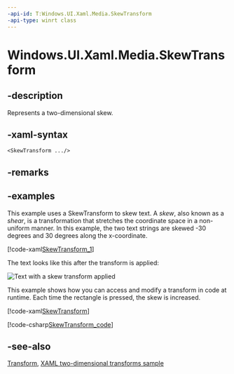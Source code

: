 ```yaml
---
-api-id: T:Windows.UI.Xaml.Media.SkewTransform
-api-type: winrt class
---
```


<!-- Class syntax.
public class SkewTransform : Windows.UI.Xaml.Media.Transform, Windows.UI.Xaml.Media.ISkewTransform
-->

# Windows.UI.Xaml.Media.SkewTransform

## -description
Represents a two-dimensional skew.

## -xaml-syntax
```xaml
<SkewTransform .../>
```


## -remarks

## -examples
This example uses a SkewTransform to skew text. A *skew*, also known as a *shear*, is a transformation that stretches the coordinate space in a non-uniform manner. In this example, the two text strings are skewed -30 degrees and 30 degrees along the x-coordinate.

[!code-xaml[SkewTransform_1](../windows.ui.xaml/code/transforms/csharp/Skew_Transform_1.xaml#SnippetSkewTransform_1)]

The text looks like this after the transform is applied:

![Text with a skew transform applied](Images/skewed_text.png)

This example shows how you can access and modify a transform in code at runtime. Each time the rectangle is pressed, the skew is increased.

[!code-xaml[SkewTransform](../windows.ui.xaml/code/transforms/csharp/Skew_Transform.xaml#SnippetSkewTransform)]

[!code-csharp[SkewTransform_code](../windows.ui.xaml/code/transforms/csharp/Skew_Transform.xaml.cs#SnippetSkewTransform_code)]


## -see-also
[Transform](transform.md), [XAML two-dimensional transforms sample](https://github.com/microsoftarchive/msdn-code-gallery-microsoft/tree/master/Official%20Windows%20Platform%20Sample/Windows%208.1%20Store%20app%20samples/99866-Windows%208.1%20Store%20app%20samples/XAML%20two-dimensional%20transforms%20sample)
